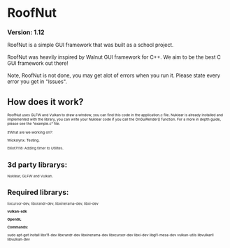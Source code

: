 ﻿# RoofNut
 **Version: 1.12**

 
 <small>RoofNut is a simple GUI framework that was built as a school project.
</small>

 <small>RoofNut was heavily inspired by Walnut GUI framework for C++.
 We aim to be the best C GUI framework out there!</small>
 
 <small> Note, RoofNut is not done, you may get alot of errors when you run it. Please state every error you get in "Issues". <small>
# How does it work?
<small> RoofNut uses GLFW and Vulkan to draw a window, you can find this code in the application.c file.
Nuklear is already installed and implemented with the library, you can write your Nuklear code if you call the OnGuiRender() function.
For a more in depth guide, please see the "example.c" file.

#What are we working on?:

Wickslynx: Testing.

Elliot7118: Adding timer to Utilites.

# 3d party librarys:
Nuklear, GLFW and Vulkan.

# Required librarys:

lixcursor-dev, libxrandr-dev, libxinerama-dev, libxi-dev

**vulkan-sdk**

**OpenGL**

**Commands:**

sudo apt-get install libx11-dev libxrandr-dev libxinerama-dev libxcursor-dev libxi-dev libgl1-mesa-dev vulkan-utils libvulkan1 libvulkan-dev



